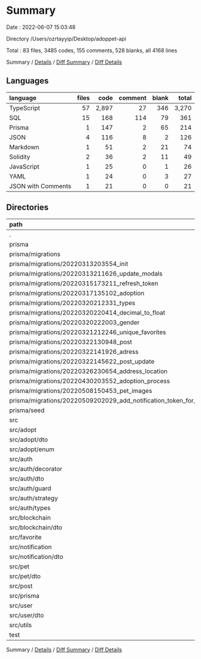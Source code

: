 # Summary

Date : 2022-06-07 15:03:48

Directory /Users/ozrtayyip/Desktop/adoppet-api

Total : 83 files,  3485 codes, 155 comments, 528 blanks, all 4168 lines

Summary / [Details](details.md) / [Diff Summary](diff.md) / [Diff Details](diff-details.md)

## Languages
| language | files | code | comment | blank | total |
| :--- | ---: | ---: | ---: | ---: | ---: |
| TypeScript | 57 | 2,897 | 27 | 346 | 3,270 |
| SQL | 15 | 168 | 114 | 79 | 361 |
| Prisma | 1 | 147 | 2 | 65 | 214 |
| JSON | 4 | 116 | 8 | 2 | 126 |
| Markdown | 1 | 51 | 2 | 21 | 74 |
| Solidity | 2 | 36 | 2 | 11 | 49 |
| JavaScript | 1 | 25 | 0 | 1 | 26 |
| YAML | 1 | 24 | 0 | 3 | 27 |
| JSON with Comments | 1 | 21 | 0 | 0 | 21 |

## Directories
| path | files | code | comment | blank | total |
| :--- | ---: | ---: | ---: | ---: | ---: |
| . | 83 | 3,485 | 155 | 528 | 4,168 |
| prisma | 17 | 1,966 | 116 | 165 | 2,247 |
| prisma/migrations | 15 | 168 | 114 | 79 | 361 |
| prisma/migrations/20220313203554_init | 1 | 18 | 2 | 4 | 24 |
| prisma/migrations/20220313211626_update_modals | 1 | 23 | 13 | 8 | 44 |
| prisma/migrations/20220315173211_refresh_token | 1 | 3 | 3 | 3 | 9 |
| prisma/migrations/20220317135102_adoption | 1 | 10 | 3 | 4 | 17 |
| prisma/migrations/20220320212331_types | 1 | 24 | 14 | 10 | 48 |
| prisma/migrations/20220320220414_decimal_to_float | 1 | 2 | 8 | 1 | 11 |
| prisma/migrations/20220320222003_gender | 1 | 9 | 11 | 5 | 25 |
| prisma/migrations/20220321212246_unique_favorites | 1 | 1 | 7 | 1 | 9 |
| prisma/migrations/20220322130948_post | 1 | 11 | 4 | 5 | 20 |
| prisma/migrations/20220322141926_adress | 1 | 13 | 4 | 6 | 23 |
| prisma/migrations/20220322145622_post_update | 1 | 6 | 11 | 5 | 22 |
| prisma/migrations/20220326230654_address_location | 1 | 30 | 19 | 16 | 65 |
| prisma/migrations/20220430203552_adoption_process | 1 | 8 | 10 | 5 | 23 |
| prisma/migrations/20220508150453_pet_images | 1 | 9 | 4 | 5 | 18 |
| prisma/migrations/20220509202029_add_notification_token_for_user | 1 | 1 | 1 | 1 | 3 |
| prisma/seed | 1 | 1,651 | 0 | 21 | 1,672 |
| src | 57 | 1,160 | 28 | 309 | 1,497 |
| src/adopt | 6 | 136 | 0 | 34 | 170 |
| src/adopt/dto | 2 | 6 | 0 | 3 | 9 |
| src/adopt/enum | 1 | 7 | 0 | 1 | 8 |
| src/auth | 16 | 227 | 0 | 44 | 271 |
| src/auth/decorator | 3 | 14 | 0 | 3 | 17 |
| src/auth/dto | 2 | 14 | 0 | 2 | 16 |
| src/auth/guard | 3 | 24 | 0 | 4 | 28 |
| src/auth/strategy | 3 | 48 | 0 | 4 | 52 |
| src/auth/types | 2 | 5 | 0 | 0 | 5 |
| src/blockchain | 7 | 238 | 24 | 74 | 336 |
| src/blockchain/dto | 2 | 21 | 0 | 9 | 30 |
| src/favorite | 3 | 81 | 0 | 24 | 105 |
| src/notification | 6 | 134 | 0 | 27 | 161 |
| src/notification/dto | 3 | 25 | 0 | 5 | 30 |
| src/pet | 6 | 137 | 4 | 49 | 190 |
| src/pet/dto | 3 | 52 | 0 | 18 | 70 |
| src/post | 3 | 53 | 0 | 14 | 67 |
| src/prisma | 2 | 29 | 0 | 5 | 34 |
| src/user | 5 | 57 | 0 | 18 | 75 |
| src/user/dto | 2 | 13 | 0 | 5 | 18 |
| src/utils | 1 | 20 | 0 | 10 | 30 |
| test | 2 | 131 | 1 | 28 | 160 |

Summary / [Details](details.md) / [Diff Summary](diff.md) / [Diff Details](diff-details.md)